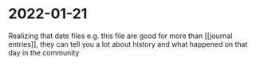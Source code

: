 # 2022-01-21
Realizing that date files e.g. this file are good for more than [[journal entries]], they can tell you a lot about history and what happened on that day in the community

